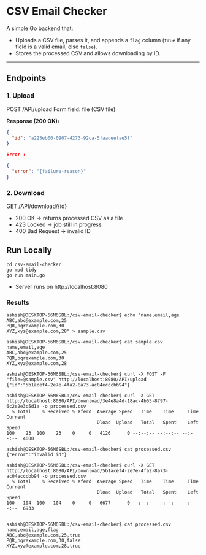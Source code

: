 # CSV Email Checker

A simple Go backend that:

- Uploads a CSV file, parses it, and appends a `flag` column (`true` if any field is a valid email, else `false`).
- Stores the processed CSV and allows downloading by ID.

---

## Endpoints

### 1. Upload

POST /API/upload
Form field: file (CSV file)


**Response (200 OK):**
```json
{
  "id": "a225eb00-0907-4273-92ca-5faadeefae5f"
}

Error :

{
  "error": "{failure-reason}"
}

```

### 2. Download

GET /API/download/{id}

- 200 OK → returns processed CSV as a file
- 423 Locked → job still in progress
- 400 Bad Request → invalid ID


## Run Locally
```
cd csv-email-checker
go mod tidy
go run main.go
```

- Server runs on http://localhost:8080


### Results

```
ashish@DESKTOP-56M6SBL:/csv-email-checker$ echo "name,email,age
ABC,abc@example.com,25
PQR,pqrexample.com,30
XYZ,xyz@example.com,28" > sample.csv

ashish@DESKTOP-56M6SBL:/csv-email-checker$ cat sample.csv
name,email,age
ABC,abc@example.com,25
PQR,pqrexample.com,30
XYZ,xyz@example.com,28

ashish@DESKTOP-56M6SBL:/csv-email-checker$ curl -X POST -F "file=@sample.csv" http://localhost:8080/API/upload
{"id":"5b1acef4-2e7e-4fa2-8a73-ac04ecccbb94"}

ashish@DESKTOP-56M6SBL:/csv-email-checker$ curl -X GET http://localhost:8080/API/download/3e4e8a4d-18ac-4b65-8797-6c2e2e3c5d1a -o processed.csv
  % Total    % Received % Xferd  Average Speed   Time    Time     Time  Current
                                 Dload  Upload   Total   Spent    Left  Speed
100    23  100    23    0     0   4126      0 --:--:-- --:--:-- --:--:--  4600

ashish@DESKTOP-56M6SBL:/csv-email-checker$ cat processed.csv
{"error":"invalid id"}

ashish@DESKTOP-56M6SBL:/csv-email-checker$ curl -X GET http://localhost:8080/API/download/5b1acef4-2e7e-4fa2-8a73-ac04ecccbb94 -o processed.csv
  % Total    % Received % Xferd  Average Speed   Time    Time     Time  Current
                                 Dload  Upload   Total   Spent    Left  Speed
100   104  100   104    0     0   6677      0 --:--:-- --:--:-- --:--:--  6933


ashish@DESKTOP-56M6SBL:/csv-email-checker$ cat processed.csv
name,email,age,flag
ABC,abc@example.com,25,true
PQR,pqrexample.com,30,false
XYZ,xyz@example.com,28,true

```
